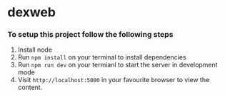 # dexweb
### To setup this project follow the following steps
1. Install node
2. Run `npm install` on your terminal to install dependencies
3. Run `npm run dev` on your termianl to start the server in development mode
4. Visit `http://localhost:5000` in your favourite browser to view the content.
